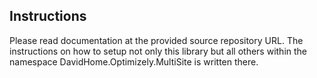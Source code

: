 ## Instructions

Please read documentation at the provided source repository URL. 
The instructions on how to setup not only this library but all others within the namespace DavidHome.Optimizely.MultiSite is written there.